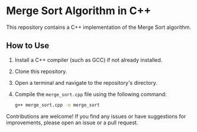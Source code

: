 # Merge Sort Algorithm in C++

This repository contains a C++ implementation of the Merge Sort algorithm.

## How to Use

1. Install a C++ compiler (such as GCC) if not already installed.
2. Clone this repository.
3. Open a terminal and navigate to the repository's directory.
4. Compile the `merge_sort.cpp` file using the following command:

   ```bash
   g++ merge_sort.cpp -o merge_sort
   
Contributions are welcome! If you find any issues or have suggestions for improvements, please open an issue or a pull request.


